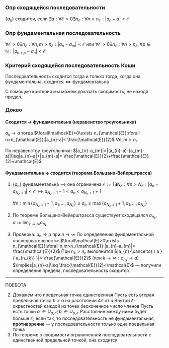 
### Опр сходящейся последовательности
$\{ a_{n} \}$ cходится, если
$\exists a:\forall\mathcal{E}>0\exists n_{\mathcal{E}}:\forall n>n_{\mathcal{E}}:|a_{n}-a|<\mathcal{E}$

### Опр фундаментальная последовательность

$\forall\mathcal{E}>0\exists n_{\mathcal{E}}:\forall n,m>n_{\mathcal{E}}:|a_{n}-a_{m}|<\mathcal{E}$
или 
$\forall\mathcal{E}>0\exists n_{\mathcal{E}}:\forall n>n_{\mathcal{E}},\forall p \in \mathbb{N}:|a_{n+p}-a_{n}|<\mathcal{E}$

### Критерий сходящейся последовательность Коши

Последовательность сходится тогда и только тогда, когда она фундаментальна.
$\text{сходится} \Longleftrightarrow\text{фундаментальна}$

С помощью критерия мы можем доказать сходимость, не находя предел.

### Докво

#### Сходится $\to$ фундаментальна (неравенство треугольника)

$a_{n}\to a$ тогда $\forall\mathcal{E}>0\exists n_{\mathcal{E}}:\forall n>n_{\mathcal{E}}:|a_{n}-a|< \frac{\mathcal{E}}{2}$
$\forall n,m>n_{\mathcal{E}}$ 

По неравенству треугольника:
$|a_{n}-a_{m}|=|(a_{n}-a)-(a_{m}-a)|\leq|a_{n}-a|+|a_{m}-a|< \frac{\mathcal{E}}{2}+\frac{\mathcal{E}}{2}=\mathcal{E}$

#### Фундаментальна $\to$ сходится (теорема Больцано-Вейерштрасса)

1. $\{ a_{n} \}$ фундаментальна $\implies$ она ограничена
   $\mathcal{E}:=1\exists N_{\mathcal{E}}:\forall n>N_{\mathcal{E}}:|a_{n}-a_{N_\mathcal{E}+1}|<\mathcal{E}\Longleftrightarrow a_{N_{\mathcal{E}}+1}-1<a_{n}<a_{N_{\mathcal{E}}+1}+1$
   
   $\forall n:\min\{ a_{N_{\mathcal{E}}+1}-1,a_{1},\dots,a_{N_{\mathcal{E}}} \}\leq a_{n}\leq\max\{ a_{N_{\mathcal{E}}+1}+1, a_{1},\dots,a_{N_{\mathcal{E}}}\}$
1. По теореме Больцано-Вейерштрасса существует сходящаяся $a_{n_{k}}$, $a:=\lim_{ k \to \infty }a_{n_{k}}$ 
2. Проверка: $a_{n}\to a$ при $n\to \infty$
   По определению фундаментальной последовательности:
   $\forall\mathcal{E}>0\exists n_{\mathcal{E}}:\forall n,m>n_{\mathcal{E}}:|a_{n}-a_{m}|< \frac{\mathcal{E}}{2}$
   При $n_{k}>n_{\varepsilon}$ выполнится $|a_{n}-\cancelto{ \ a }{ a_{n_{k}} }|< \frac{\mathcal{E}}{2}$ (при $k\to \infty:a_{n_{k}}\to a$)
   $\implies|a_{n}-a|\leq \frac{\mathcal{E}}{2}<\mathcal{E}$ — получили определение предела, последовательность сходится
---
ПОЕБОТА


2. Докажем что предельная точка единственная
   Пусть есть вторая предельная точка $b>a$ на расстоянии $4\mathcal{E}$ от $a$
   Внутри $\mathcal{E}$-окрестностей каждой из точек бесконечное число членов
   Пусть есть точки $a'\in U_{a,\mathcal{E}}; b'\in U_{b,\mathcal{E}}$
   Расстояние между ними будет больше $\mathcal{E}$, если так, то последовательность не фундаментальная, **противоречие** — у последовательности только одна предельная точка
3. По теореме о сходимости ограниченной последовательности с единственной предельной точкой, она сходится